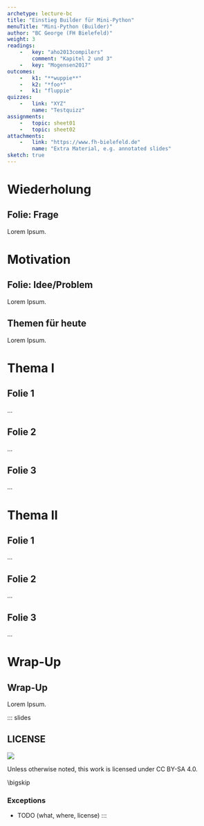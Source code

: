 ```yaml
---
archetype: lecture-bc
title: "Einstieg Builder für Mini-Python"
menuTitle: "Mini-Python (Builder)"
author: "BC George (FH Bielefeld)"
weight: 3
readings:
    -   key: "aho2013compilers"
        comment: "Kapitel 2 und 3"
    -   key: "Mogensen2017"
outcomes:
    -   k1: "**wuppie**"
    -   k2: "*foo*"
    -   k1: "fluppie"
quizzes:
    -   link: "XYZ"
        name: "Testquizz"
assignments:
    -   topic: sheet01
    -   topic: sheet02
attachments:
    -   link: "https://www.fh-bielefeld.de"
        name: "Extra Material, e.g. annotated slides"
sketch: true
---
```



# Wiederholung

## Folie: Frage
Lorem Ipsum.



# Motivation

## Folie: Idee/Problem
Lorem Ipsum.

## Themen für heute
Lorem Ipsum.



# Thema I

## Folie 1
...

## Folie 2
...

## Folie 3
...



# Thema II

## Folie 1
...

## Folie 2
...

## Folie 3
...



# Wrap-Up
## Wrap-Up
Lorem Ipsum.







<!-- DO NOT REMOVE - THIS IS A LAST SLIDE TO INDICATE THE LICENSE AND POSSIBLE EXCEPTIONS (IMAGES, ...). -->
::: slides
## LICENSE
![](https://licensebuttons.net/l/by-sa/4.0/88x31.png)

Unless otherwise noted, this work is licensed under CC BY-SA 4.0.

\bigskip

### Exceptions
*   TODO (what, where, license)
:::

